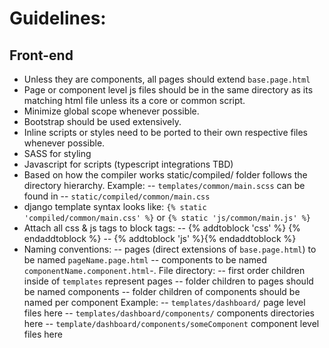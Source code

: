 # Guidelines:

## Front-end
- Unless they are components, all pages should extend `base.page.html`
- Page or component level js files should be in the same directory as its matching html file unless its a core or common script.
- Minimize global scope whenever possible.
- Bootstrap should be used extensively.
- Inline scripts or styles need to be ported to their own respective files whenever possible.
- SASS for styling
- Javascript for scripts (typescript integrations TBD)
- Based on how the compiler works static/compiled/ folder follows the directory hierarchy.
Example:
-- `templates/common/main.scss` can be found in
-- `static/compiled/common/main.css`
- django template syntax looks like:
`{% static 'compiled/common/main.css' %}` or `{% static 'js/common/main.js' %}`
- Attach all css & js tags to block tags:
-- {% addtoblock 'css' %} <link></link>{% endaddtoblock %}
-- {% addtoblock 'js' %}<script></script>{% endaddtoblock %}
- Naming conventions:
-- pages (direct extensions of `base.page.html`) to be named `pageName.page.html`
-- components to be named `componentName.component.html`-. File directory:
-- first order children inside of `templates` represent pages
-- folder children to pages should be named components
-- folder children of components should be named per component
Example:
-- `templates/dashboard/` page level files here
-- `templates/dashboard/components/` components directories here
-- `template/dashboard/components/someComponent` component level files here
